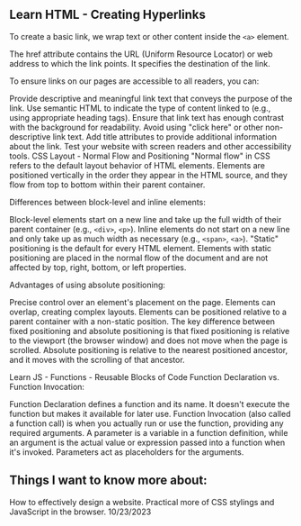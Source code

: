 ## Learn HTML - Creating Hyperlinks


To create a basic link, we wrap text or other content inside the `<a>` element.

The href attribute contains the URL (Uniform Resource Locator) or web address to which the link points. It specifies the destination of the link.

To ensure links on our pages are accessible to all readers, you can:

Provide descriptive and meaningful link text that conveys the purpose of the link.
Use semantic HTML to indicate the type of content linked to (e.g., using appropriate heading tags).
Ensure that link text has enough contrast with the background for readability.
Avoid using "click here" or other non-descriptive link text.
Add title attributes to provide additional information about the link.
Test your website with screen readers and other accessibility tools.
CSS Layout - Normal Flow and Positioning
"Normal flow" in CSS refers to the default layout behavior of HTML elements. Elements are positioned vertically in the order they appear in the HTML source, and they flow from top to bottom within their parent container.

Differences between block-level and inline elements:

Block-level elements start on a new line and take up the full width of their parent container (e.g., `<div>`, `<p>`).
Inline elements do not start on a new line and only take up as much width as necessary (e.g., `<span>`, `<a>`).
"Static" positioning is the default for every HTML element. Elements with static positioning are placed in the normal flow of the document and are not affected by top, right, bottom, or left properties.

Advantages of using absolute positioning:

Precise control over an element's placement on the page.
Elements can overlap, creating complex layouts.
Elements can be positioned relative to a parent container with a non-static position.
The key difference between fixed positioning and absolute positioning is that fixed positioning is relative to the viewport (the browser window) and does not move when the page is scrolled. Absolute positioning is relative to the nearest positioned ancestor, and it moves with the scrolling of that ancestor.

Learn JS - Functions - Reusable Blocks of Code
Function Declaration vs. Function Invocation:

Function Declaration defines a function and its name. It doesn't execute the function but makes it available for later use.
Function Invocation (also called a function call) is when you actually run or use the function, providing any required arguments.
A parameter is a variable in a function definition, while an argument is the actual value or expression passed into a function when it's invoked. Parameters act as placeholders for the arguments.


## Things I want to know more about:
How to effectively design a website.
Practical more of CSS stylings and JavaScript in the browser.
10/23/2023